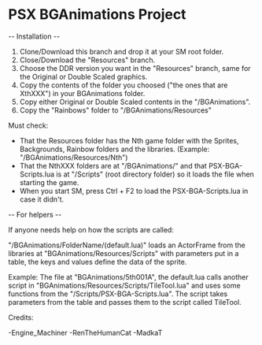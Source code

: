 # PSX BGAnimations Project

-- Installation --

  1. Clone/Download this branch and drop it at your SM root folder.
  2. Close/Download the "Resources" branch.
  2. Choose the DDR version you want in the "Resources" branch, same for the Original or Double Scaled graphics. 
  3. Copy the contents of the folder you choosed ("the ones that are XthXXX") in your BGAnimations folder.
  4. Copy either Original or Double Scaled contents in the "/BGAnimations".
  5. Copy the "Rainbows" folder to "/BGAnimations/Resources"
  
  
  Must check:
  
  * That the Resources folder has the Nth game folder with the Sprites, Backgrounds, Rainbow folders and the libraries.
  	(Example: "/BGAnimations/Resources/Nth")
  * That the NthXXX folders are at "/BGAnimations/" and that PSX-BGA-Scripts.lua is at "/Scripts" (root directory folder) so it loads 		the file when starting the game.
  * When you start SM, press Ctrl + F2 to load the PSX-BGA-Scripts.lua in case it didn't.
  
  
-- For helpers --

If anyone needs help on how the scripts are called:

  "/BGAnimations/FolderName/(default.lua)" loads an ActorFrame from the libraries at "BGAnimations/Resources/Scripts" with parameters put in a table, the keys and values define the data of the sprite.

  Example: The file at "BGAnimations/5th001A", the default.lua calls another script in "BGAnimations/Resources/Scripts/TileTool.lua" and uses some functions from the "/Scripts/PSX-BGA-Scripts.lua". The script takes parameters from the table and passes them to the script called TileTool.


Credits:

-Engine_Machiner
-RenTheHumanCat
-MadkaT
